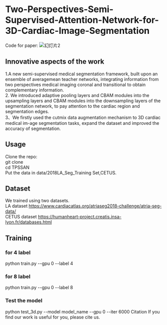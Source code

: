 # Two-Perspectives-Semi-Supervised-Attention-Network-for-3D-Cardiac-Image-Segmentation

Code for paper: 
![幻灯片2](https://github.com/HuaidongLi-NEFU/TPSSAN/assets/67506402/d22b6f54-a548-4b4c-82a6-9fe69d282b1b)
## Innovative aspects of the work
1.A new semi-supervised medical segmentation framework, built upon an ensemble of averagemean  teacher networks, integrating information from two perspectives medical imaging coronal and transitional to obtain complementary information.  
2. We introduced adaptive pooling layers and CBAM modules into the upsampling layers and CBAM modules into the downsampling layers of the segmentation network, to pay attention to the cardiac region and segmentation edges.  
3、We firstly used the cutmix data augmentation mechanism to 3D cardiac medical im-age segmentation tasks, expand the dataset and improved the accuracy of segmentation.

## Usage
Clone the repo:  
git clone   
cd TPSSAN  
Put the data in data/2018LA_Seg_Training Set,CETUS.  

## Dataset
We trained using two datasets.  
LA dataset https://www.cardiacatlas.org/atriaseg2018-challenge/atria-seg-data/  
CETUS dataset https://humanheart-project.creatis.insa-lyon.fr/databases.html

## Training
### for 4 label
python train.py --gpu 0 --label 4
### for 8 label
python train.py --gpu 0 --label 8
### Test the model
python test_3d.py --model model_name --gpu 0 --iter 6000
Citation
If you find our work is useful for you, please cite us.
